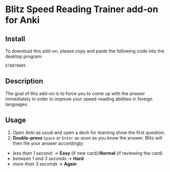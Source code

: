 # Blitz Speed Reading Trainer add-on for Anki
## Install
To download this add-on, please copy and paste the following code into the desktop program:

`678078605`

## Description
The goal of this add-on is to force you to come up with the answer immediately in order to improve your speed-reading abilities in foreign languages.

## Usage
1. Open Anki as usual and open a deck for learning show the first question.
2. **Double-press** `Space` or `Enter` as soon as you know the answer. Blitz will then file your answer accordingly:

* _less than 1 second_: -> **Easy** (if new card)/**Normal** (if reviewing the card)
* _between 1 and 3 seconds_ -> **Hard**
* _more than 3 seconds_ -> **Again**
